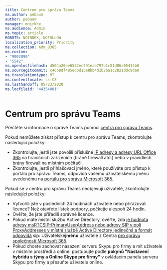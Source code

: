 ```yaml
---
title: Centrum pro správu Teams
ms.author: pebaum
author: pebaum
manager: mnirkhe
ms.audience: Admin
ms.topic: article
ROBOTS: NOINDEX, NOFOLLOW
localization_priority: Priority
ms.collection: Adm_O365
ms.custom:
- "9002890"
- "5542"
ms.openlocfilehash: d504a26ee6532ec291eae797b1c81d86a05414b0
ms.sourcegitcommit: c46b8df485edbd13e8bb4d1b2ba1c2821ddc9da0
ms.translationtype: MT
ms.contentlocale: cs-CZ
ms.lasthandoff: 05/23/2020
ms.locfileid: "44354081"
---
```

# <a name="teams-admin-center"></a>Centrum pro správu Teams

Přečtěte si informace o správě Teams pomocí [centra pro správu Teams](https://docs.microsoft.com/microsoftteams/manage-teams-skypeforbusiness-admin-center).

Pokud nemůžete získat přístup k centru pro správu Teams, zkontrolujte následující položky:

- Zkontrolujte, jestli jste povolili příslušné [IP adresy a adresy URL Office 365](https://docs.microsoft.com/Office365/Enterprise/office-365-ip-web-service) na hraničních zařízeních (bráně firewall atd.) nebo v pravidlech brány firewall na místním počítači.
- Zkontrolujte, jestli přihlašovací jméno, které používáte pro přístup k portálu pro správu Teams, odpovídá vašemu uživatelskému jménu uvedenému na [portálu pro správu Microsoft 365](https://admin.microsoft.com/Adminportal/Home?source=applauncher#/users).

Pokud se v centru pro správu Teams neobjevují uživatelé, zkontrolujte následující položky:

- Vytvořili jste v posledních 24 hodinách uživatele nebo přiřazovali licence? Než otevřete lístek podpory, počkejte alespoň 24 hodin.
- Ověřte, že jste přiřadili správné licence.
- Pokud máte místní službu Active Directory, ověřte, zda [je hodnota adresy msRTCSIP-PrimaryUserAddress nebo adresy SIP v poli ProxyAddresses v místní službě Active Directory jedinečná a formát odpovídá](https://docs.microsoft.com/skypeforbusiness/troubleshoot/online-configuration/msrtcsip-primaryuseraddress-proxyaddaddress) sip: Uživatelské**jméno** uživatele z Centra [pro správu společnosti Microsoft 365](https://admin.microsoft.com/Adminportal/Home?source=applauncher#/users).
- Pokud chcete zachovat nasazení serveru Skypu pro firmy a mít uživatele v místním prostředí a online: postupujte podle **pokynů "Nastavení hybridu s týmy a Online Skype pro firmy"** v ovládacím panelu serveru Skypu pro firmy a přesuňte uživatele online.
